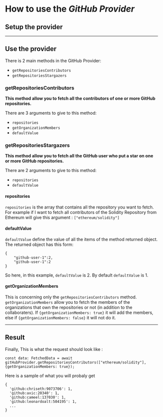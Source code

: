 # How to use the *GitHub Provider*

## Setup the provider

---

## Use the provider

There is 2 main methods in the GitHub Provider:
- ```getRepositoriesContributors```
- ```getRepositoriesStargazers```

### getRepositoriesContributors

**This method allow you to fetch all the contributors of one or more GitHub repositories.**

There are 3 arguments to give to this method:
- ```repositories```
- ```getOrganizationMembers```
- ```defaultValue```

### getRepositoriesStargazers

**This method allow you to fetch all the GitHub user who put a star on one or more GitHub repositories.**

There are 2 arguments to give to this method:
- ```repositories```
- ```defaultValue```

#### repositories

```repositories``` is the array that contains all the repository you want to fetch. For example if I want to fetch all contributors of the Solidity Repository from Ethereum will give this argument : ```["ethereum/solidity"]```

#### defaultValue

```defaultValue``` define the value of all the items of the method returned object.
The returned object has this form:
```
{
    "github-user-1":2,
    "github-user-1":2
}
 ```
So here, in this example, ```defaultValue``` is 2.
By default ```defaultValue``` is 1.

#### getOrganizationMembers

This is concerning only the ```getRepositoriesContributors``` method.
```getOrganizationMembers``` allow you to fetch the members of the organizations that own the repositories or not (in addition to the collaboraters). If ```{getOrganizationMembers: true}``` it will add the members, else if ```{getOrganizationMembers: false}``` it will not do it.

---

## Result

Finally, This is what the request should look like :
```
const data: FetchedData = await gitHubProvider.getRepositoriesContributors(["ethereum/solidity"], {getOrganizationMembers: true});
 ```

Here is a sample of what you will probaly get

```
{
  'github:chriseth:9073706': 1,
  'github:axic:20340': 1,
  'github:cameel:137030': 1,
  'github:leonardoalt:504195': 1,
  ...
}
  ```

